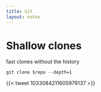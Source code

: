 ```yaml
---
title: Git
layout: notes
---
```


# Shallow clones
fast clones without the history

`git clone $repo --depth=1`


{{<
tweet 1033084211605979137 >}} 
